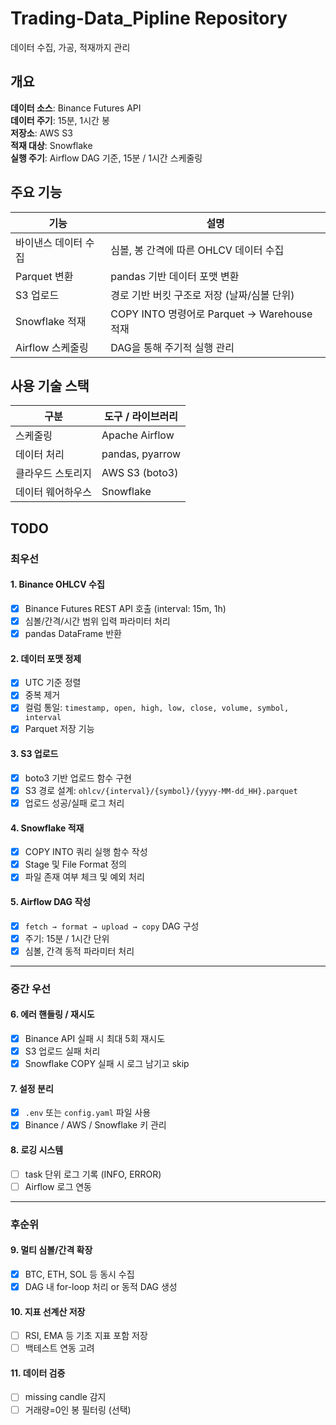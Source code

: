 # Trading-Data_Pipline Repository
데이터 수집, 가공, 적재까지 관리

## 개요
**데이터 소스**: Binance Futures API  
**데이터 주기**: 15분, 1시간 봉  
**저장소**: AWS S3  
**적재 대상**: Snowflake  
**실행 주기**: Airflow DAG 기준, 15분 / 1시간 스케줄링

## 주요 기능
| 기능           | 설명                                    |
| ------------ | ------------------------------------- |
| 바이낸스 데이터 수집  | 심볼, 봉 간격에 따른 OHLCV 데이터 수집             |
| Parquet 변환   | pandas 기반 데이터 포맷 변환                   |
| S3 업로드       | 경로 기반 버킷 구조로 저장 (날짜/심볼 단위)            |
| Snowflake 적재 | COPY INTO 명령어로 Parquet → Warehouse 적재 |
| Airflow 스케줄링 | DAG을 통해 주기적 실행 관리                     |

## 사용 기술 스택
| 구분        | 도구 / 라이브러리                             |
| --------- | -------------------------------------- |
| 스케줄링      | Apache Airflow                         |
| 데이터 처리    | pandas, pyarrow                        |
| 클라우드 스토리지 | AWS S3 (boto3)                         |
| 데이터 웨어하우스 | Snowflake                              |

## TODO

### 최우선 

#### 1. Binance OHLCV 수집
- [X] Binance Futures REST API 호출 (interval: 15m, 1h)
- [X] 심볼/간격/시간 범위 입력 파라미터 처리
- [X] pandas DataFrame 반환

#### 2. 데이터 포맷 정제
- [X] UTC 기준 정렬
- [X] 중복 제거
- [X] 컬럼 통일: `timestamp, open, high, low, close, volume, symbol, interval`
- [X] Parquet 저장 기능

#### 3. S3 업로드
- [X] boto3 기반 업로드 함수 구현
- [X] S3 경로 설계: `ohlcv/{interval}/{symbol}/{yyyy-MM-dd_HH}.parquet`
- [X] 업로드 성공/실패 로그 처리

#### 4. Snowflake 적재
- [X] COPY INTO 쿼리 실행 함수 작성
- [X] Stage 및 File Format 정의
- [X] 파일 존재 여부 체크 및 예외 처리

#### 5. Airflow DAG 작성
- [X] `fetch → format → upload → copy` DAG 구성
- [X] 주기: 15분 / 1시간 단위
- [X] 심볼, 간격 동적 파라미터 처리

---

### 중간 우선

#### 6. 에러 핸들링 / 재시도
- [X] Binance API 실패 시 최대 5회 재시도
- [X] S3 업로드 실패 처리
- [X] Snowflake COPY 실패 시 로그 남기고 skip

#### 7. 설정 분리
- [X] `.env` 또는 `config.yaml` 파일 사용
- [X] Binance / AWS / Snowflake 키 관리

#### 8. 로깅 시스템
- [ ] task 단위 로그 기록 (INFO, ERROR)
- [ ] Airflow 로그 연동

---

### 후순위

#### 9. 멀티 심볼/간격 확장
- [X] BTC, ETH, SOL 등 동시 수집
- [X] DAG 내 for-loop 처리 or 동적 DAG 생성

#### 10. 지표 선계산 저장
- [ ] RSI, EMA 등 기초 지표 포함 저장
- [ ] 백테스트 연동 고려

#### 11. 데이터 검증
- [ ] missing candle 감지
- [ ] 거래량=0인 봉 필터링 (선택)
